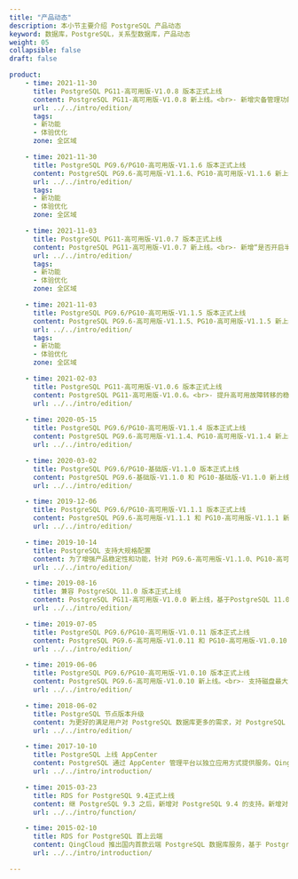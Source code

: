 ```yaml
---
title: "产品动态"
description: 本小节主要介绍 PostgreSQL 产品动态
keyword: 数据库，PostgreSQL，关系型数据库，产品动态
weight: 05
collapsible: false
draft: false

product:
    - time: 2021-11-30
      title: PostgreSQL PG11-高可用版-V1.0.8 版本正式上线
      content: PostgreSQL PG11-高可用版-V1.0.8 新上线。<br>- 新增灾备管理功能，支持集群异地灾备。
      url: ../../intro/edition/
      tags:
      - 新功能
      - 体验优化
      zone: 全区域

    - time: 2021-11-30
      title: PostgreSQL PG9.6/PG10-高可用版-V1.1.6 版本正式上线
      content: PostgreSQL PG9.6-高可用版-V1.1.6、PG10-高可用版-V1.1.6 新上线。<br>- 新增灾备管理功能，支持集群异地灾备。
      url: ../../intro/edition/
      tags:
      - 新功能
      - 体验优化
      zone: 全区域

    - time: 2021-11-03
      title: PostgreSQL PG11-高可用版-V1.0.7 版本正式上线
      content: PostgreSQL PG11-高可用版-V1.0.7 新上线。<br>- 新增“是否开启半同步模式”配置参数，支持自动切换主从节点数据同步流模式；<br>-  优化从库重建方式，从根据“节点IP”修改为根据“节点ID”方式；<br>- 修复不合理的 CPU 内存组合问题；<br>- 修复“节点详情”页面，角色描述异常问题。
      url: ../../intro/edition/
      tags:
      - 新功能
      - 体验优化
      zone: 全区域

    - time: 2021-11-03
      title: PostgreSQL PG9.6/PG10-高可用版-V1.1.5 版本正式上线
      content: PostgreSQL PG9.6-高可用版-V1.1.5、PG10-高可用版-V1.1.5 新上线。<br>- 新增“是否开启半同步模式”配置参数，支持自动切换主从节点数据同步流模式；<br>- 优化从库重建方式，从根据“节点IP”修改为根据“节点ID”方式；<br>- 修复不合理的 CPU 内存组合问题；<br>- 修复“节点详情”页面，角色描述异常问题。
      url: ../../intro/edition/
      tags:
      - 新功能
      - 体验优化
      zone: 全区域

    - time: 2021-02-03
      title: PostgreSQL PG11-高可用版-V1.0.6 版本正式上线
      content: PostgreSQL PG11-高可用版-V1.0.6。<br>- 提升高可用故障转移的稳定性；<br>-  支持 zabbix 监控；<br>- 支持 pldebugger 和 pg_jieba 插件；<br>- 修改 log_min_messages 参数默认值为 error。
      url: ../../intro/edition/
    
    - time: 2020-05-15
      title: PostgreSQL PG9.6/PG10-高可用版-V1.1.4 版本正式上线
      content: PostgreSQL PG9.6-高可用版-V1.1.4、PG10-高可用版-V1.1.4 新上线。<br>- 支持 zabbix 监控；<br>- 支持 pldebugger 和 pg_jieba 插件；<br>- 修改 log_min_messages 参数默认值为 error。
      url: ../../intro/edition/

    - time: 2020-03-02
      title: PostgreSQL PG9.6/PG10-基础版-V1.1.0 版本正式上线
      content: PostgreSQL PG9.6-基础版-V1.1.0 和 PG10-基础版-V1.1.0 新上线。<br>- 支持读写分离；<br>- 支持最多创建五个只读实例。
      url: ../../intro/edition/

    - time: 2019-12-06
      title: PostgreSQL PG9.6/PG10-高可用版-V1.1.1 版本正式上线
      content: PostgreSQL PG9.6-高可用版-V1.1.1 和 PG10-高可用版-V1.1.1 新上线。<br>- 下线集群内部基础备份共，需配置平台集群备份功能；<br>- 支持自动伸缩扩容磁盘规格；<br>- 基础型云服务器可选类型更新；<br>- Bug 修复，加强自动化运维能力。
      url: ../../intro/edition/

    - time: 2019-10-14
      title: PostgreSQL 支持大规格配置
      content: 为了增强产品稳定性和功能，针对 PG9.6-高可用版-V1.1.0、PG10-高可用版-V1.1.0、PG11-高可用版-V1.0.1 版本增强如下功能。<br>-  支持最大配置 64核256GB 规格；<br>- 支持磁盘自动扩容；<br>- 优化集群自动化管控机制。
      url: ../../intro/edition/

    - time: 2019-08-16
      title: 兼容 PostgreSQL 11.0 版本正式上线
      content: PostgreSQL PG11-高可用版-V1.0.0 新上线，基于PostgreSQL 11.0 构建。<br>- 支持读写分离；<br>- 支持最多创建五个只读实例；<br>- Zhparser 支持自定义中文分词。
      url: ../../intro/edition/

    - time: 2019-07-05
      title: PostgreSQL PG9.6/PG10-高可用版-V1.0.11 版本正式上线
      content: PostgreSQL PG9.6-高可用版-V1.0.11 和 PG10-高可用版-V1.0.10 新上线。<br>- 支持用户密码复杂度检查；<br>- 增强自动化运维能力。
      url: ../../intro/edition/

    - time: 2019-06-06
      title: PostgreSQL PG9.6/PG10-高可用版-V1.0.10 版本正式上线
      content: PostgreSQL PG9.6-高可用版-V1.0.10 新上线。<br>- 支持磁盘最大2T；<br>- 新支持 zh_CN.UTF-8；<br>- 支持 TimescaleDB；<br>- 支持 wal2json 插件；<br>- 增强自动化运维能力。
      url: ../../intro/edition/

    - time: 2018-06-02
      title: PostgreSQL 节点版本升级
      content: 为更好的满足用户对 PostgreSQL 数据库更多的需求，对 PostgreSQL 数据库应用单节点和主从双节点，进行10.0和9.6版本升级。
      url: ../../intro/edition/

    - time: 2017-10-10
      title: PostgreSQL 上线 AppCenter
      content: PostgreSQL 通过 AppCenter 管理平台以独立应用方式提供服务。QingCloud PostgreSQL 提供多个版本服务，分别满足开发测试和生产环境下的数据库服务需求。
      url: ../../intro/introduction/

    - time: 2015-03-23
      title: RDS for PostgreSQL 9.4正式上线
      content: 继 PostgreSQL 9.3 之后，新增对 PostgreSQL 9.4 的支持。新增对 JSONB 的支持，更快、更小的 GIN 索引，更实用的延迟执行函数等功能特性，同时增强了数据库本身的灵活性。
      url: ../../intro/function/

    - time: 2015-02-10
      title: RDS for PostgreSQL 首上云端
      content: QingCloud 推出国内首款云端 PostgreSQL 数据库服务，基于 PostgreSQL 9.3 架构，支持主从节点、在线扩容、自动备份和监控报警等功能，并且运行于100%二层隔离的私有网络中，结合QingCloud提供的高性能硬盘和实时副本，最大限度地保护用户数据的安全性。
      url: ../../intro/introduction/

---
```


<!-- 设置上述参数可生成产品动态页  -->
